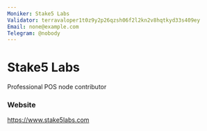 ```yaml
---
Moniker: Stake5 Labs
Validator: terravaloper1t0z9y2p26qzsh06f2l2kn2v8hqtkyd33s409ey
Email: none@example.com
Telegram: @nobody
---
```


# Stake5 Labs

Professional POS node contributor

### Website

https://www.stake5labs.com

